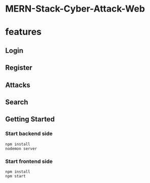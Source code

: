# MERN-Stack-Cyber-Attack-Web

# features

## Login

## Register

## Attacks

## Search

## Getting Started

### Start backend side

```
npm install
nodemon server
```

### Start frontend side

```
npm install
npm start
```


